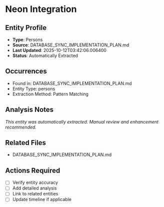# Neon Integration

## Entity Profile
- **Type**: Persons
- **Source**: DATABASE_SYNC_IMPLEMENTATION_PLAN.md
- **Last Updated**: 2025-10-12T03:42:06.006400
- **Status**: Automatically Extracted

## Occurrences
- Found in: DATABASE_SYNC_IMPLEMENTATION_PLAN.md
- Entity Type: persons
- Extraction Method: Pattern Matching

## Analysis Notes
*This entity was automatically extracted. Manual review and enhancement recommended.*

## Related Files
- DATABASE_SYNC_IMPLEMENTATION_PLAN.md

## Actions Required
- [ ] Verify entity accuracy
- [ ] Add detailed analysis
- [ ] Link to related entities
- [ ] Update timeline if applicable
